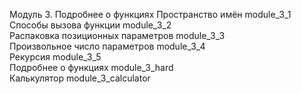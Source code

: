Модуль 3. Подробнее о функциях
Пространство имён  module_3_1  
Способы вызова функции  module_3_2  
Распаковка позиционных параметров  module_3_3  
Произвольное число параметров  module_3_4  
Рекурсия  module_3_5  
Подробнее о функциях  module_3_hard  
Калькулятор  module_3_calculator  

